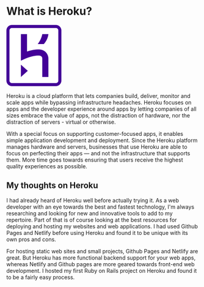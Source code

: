 # **What is Heroku?**

![heroku](https://github.com/dream-ardor/Engineering_Knowledge/blob/master/screenshots/heroku-logo-stroke.svg)

Heroku is a cloud platform that lets companies build, deliver, monitor and scale apps while bypassing infrastructure headaches. Heroku focuses on apps and the developer experience around apps by letting companies of all sizes embrace the value of apps, not the distraction of hardware, nor the distraction of servers - virtual or otherwise.

With a special focus on supporting customer-focused apps, it enables simple application development and deployment. Since the Heroku platform manages hardware and servers, businesses that use Heroku are able to focus on perfecting their apps — and not  the infrastructure that supports them. More time goes towards ensuring that users receive the highest quality experiences as possible.


## My thoughts on Heroku

I had already heard of Heroku well before actually trying it. As a web developer with an eye towards the best and fastest technology, I'm always researching and looking for new and innovative tools to add to my repertoire. Part of that is of course looking at the best resources for deploying and hosting my websites and web applications. I had used Github Pages and Netlify before using Heroku and found it to be unique with its own pros and cons.

For hosting static web sites and small projects, Github Pages and Netlify are great. But Heroku has more functional backend support for your web apps, whereas Netlify and Github pages are more geared towards front-end web development. I hosted my first Ruby on Rails project on Heroku and found it to be a fairly easy process.
